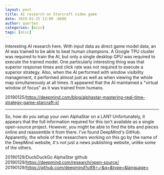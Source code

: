 ```yaml
---
layout: post
title: AI research on Starcraft video game
date: 2019-01-25 13:09 -0600
author: quorten
categories: [misc]
tags: [misc]
---
```


Interesting AI research here.  With input data as direct game model
data, an AI was trained to be able to beat human champions.  A Google
TPU cluster was required to train the AI, but only a single desktop
GPU was required to execute the trained model.  One particularly
interesting thing was that superior response times and click rate was
not required to execute a superior strategy.  Also, when the AI
performed with window visibility management, it performed almost just
as well as when viewing the whole map simultaneously at all times.  It
appeared that the AI maintained a "virtual window of focus" as it was
trained from humans.

20190125/https://deepmind.com/blog/alphastar-mastering-real-time-strategy-game-starcraft-ii/

----------

So, how do you setup your own AlphaStar on a LAN?  Unfortunately, it
appears that the full information required for this isn't available as
a single open-source project.  However, you might be able to find the
bits and pieces online and reassemble it from there.  I've found
DeepMind's GitHub.  Apparently, the whole of the researchers working
on this go by the name of the DeepMind website, it's not just a news
publishing website, unlike some of the others.

20190129/DuckDuckGo AlphaStar github  
20190129/https://deepmind.com/research/open-source/  
20190129/https://github.com/deepmind?utf8=✓&q=&type=&language=
